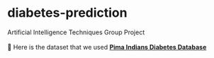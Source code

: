 # diabetes-prediction
Artificial Intelligence Techniques Group Project
<br><br>🔗 Here is the dataset that we used **[Pima Indians Diabetes Database](https://www.kaggle.com/datasets/uciml/pima-indians-diabetes-database?resource=download)**
